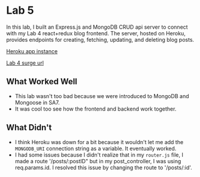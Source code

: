 # Lab 5

In this lab, I built an Express.js and MongoDB CRUD api server to connect with my Lab 4 react+redux blog frontend. The server, hosted on Heroku, provides endpoints for creating, fetching, updating, and deleting blog posts. 

[Heroku app instance](https://sykesblog.herokuapp.com/)

[Lab 4 surge url](http://chrissykes-cs52-lab4.surge.sh/)

## What Worked Well
- This lab wasn't too bad because we were introduced to MongoDB and Mongoose in SA7.
- It was cool too see how the frontend and backend work together. 

## What Didn't
- I think Heroku was down for a bit because it wouldn't let me add the `MONGODB_URI` connection string as a variable. It eventually worked.
- I had some issues because I didn't realize that in my `router.js` file, I made a route '/posts/:postID" but in my post_controller, I was using req.params.id. I resolved this issue by changing the route to '/posts/:id'.


